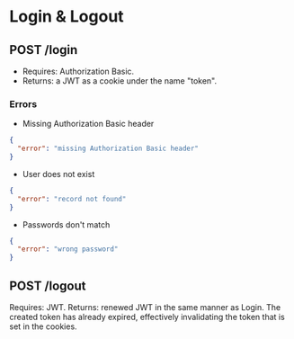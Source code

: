 # Login & Logout

## POST /login

* Requires: Authorization Basic.
* Returns: a JWT as a cookie under the name "token".

### Errors

* Missing Authorization Basic header
```json
{
  "error": "missing Authorization Basic header"
}
```

* User does not exist

```json
{
  "error": "record not found"
}
```

* Passwords don't match
```json
{
  "error": "wrong password"
}
```

## POST /logout

Requires: JWT.
Returns: renewed JWT in the same manner as Login. The created token has already expired, effectively invalidating the token that is set in the cookies.
